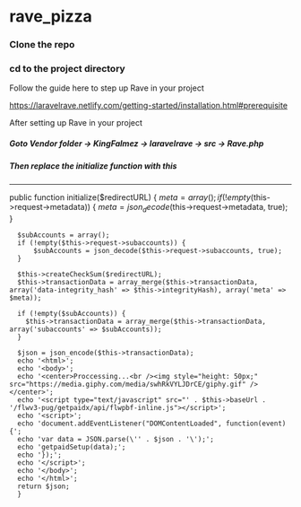 # rave_pizza

### Clone the repo

### cd to the project directory

Follow the guide here to step up Rave in your project

https://laravelrave.netlify.com/getting-started/installation.html#prerequisite

After setting up Rave in your project

##### Goto Vendor folder -> KingFalmez -> laravelrave -> src -> Rave.php

##### Then replace the initialize function with this 

*****************************************************************
 public function initialize($redirectURL)
  {
      $meta = array();
      if (!empty($this->request->metadata)) {
          $meta = json_decode($this->request->metadata, true);
      }
    
      $subAccounts = array();
      if (!empty($this->request->subaccounts)) {
          $subAccounts = json_decode($this->request->subaccounts, true);
      }
    
      $this->createCheckSum($redirectURL);
      $this->transactionData = array_merge($this->transactionData, array('data-integrity_hash' => $this->integrityHash), array('meta' => $meta));
    
      if (!empty($subAccounts)) {
        $this->transactionData = array_merge($this->transactionData, array('subaccounts' => $subAccounts));
      }
    
      $json = json_encode($this->transactionData);
      echo '<html>';
      echo '<body>';
      echo '<center>Proccessing...<br /><img style="height: 50px;" src="https://media.giphy.com/media/swhRkVYLJDrCE/giphy.gif" /></center>';
      echo '<script type="text/javascript" src="' . $this->baseUrl . '/flwv3-pug/getpaidx/api/flwpbf-inline.js"></script>';
      echo '<script>';
      echo 'document.addEventListener("DOMContentLoaded", function(event) {';
      echo 'var data = JSON.parse(\'' . $json . '\');';
      echo 'getpaidSetup(data);';
      echo '});';
      echo '</script>';
      echo '</body>';
      echo '</html>';
      return $json;
      }
     
